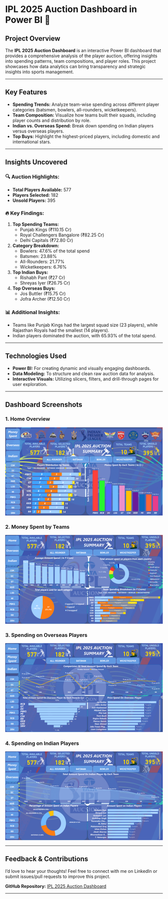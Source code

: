 
# IPL 2025 Auction Dashboard in Power BI 🏏

## Project Overview  
The **IPL 2025 Auction Dashboard** is an interactive Power BI dashboard that provides a comprehensive analysis of the player auction, offering insights into spending patterns, team compositions, and player roles. This project showcases how data analytics can bring transparency and strategic insights into sports management.

---

## Key Features  

- **Spending Trends:** Analyze team-wise spending across different player categories (batsmen, bowlers, all-rounders, wicketkeepers).  
- **Team Composition:** Visualize how teams built their squads, including player counts and distribution by role.  
- **Indian vs. Overseas Spend:** Break down spending on Indian players versus overseas players.  
- **Top Buys:** Highlight the highest-priced players, including domestic and international stars.  

---

## Insights Uncovered  

### 🔍 Auction Highlights:
- **Total Players Available:** 577  
- **Players Selected:** 182  
- **Unsold Players:** 395  

### 🔥 Key Findings:
1. **Top Spending Teams:**  
   - Punjab Kings (₹110.15 Cr)  
   - Royal Challengers Bangalore (₹82.25 Cr)  
   - Delhi Capitals (₹72.80 Cr)  
2. **Category Breakdown:**  
   - Bowlers: 47.6% of the total spend  
   - Batsmen: 23.88%  
   - All-Rounders: 21.77%  
   - Wicketkeepers: 6.76%  
3. **Top Indian Buys:**  
   - Rishabh Pant (₹27 Cr)  
   - Shreyas Iyer (₹26.75 Cr)  
4. **Top Overseas Buys:**  
   - Jos Buttler (₹15.75 Cr)  
   - Jofra Archer (₹12.50 Cr)  

### 📊 Additional Insights:
- Teams like Punjab Kings had the largest squad size (23 players), while Rajasthan Royals had the smallest (14 players).  
- Indian players dominated the auction, with 65.93% of the total spend.  

---

## Technologies Used  

- **Power BI:** For creating dynamic and visually engaging dashboards.  
- **Data Modeling:** To structure and clean raw auction data for analysis.  
- **Interactive Visuals:** Utilizing slicers, filters, and drill-through pages for user exploration.

---

## Dashboard Screenshots  

### 1. **Home Overview**  
![Home](https://github.com/DipankarRaman/IPL-2025-Auction-Dashboard/blob/main/Dashboard/Home.png)

### 2. **Money Spent by Teams**  
![Money Spent](https://github.com/DipankarRaman/IPL-2025-Auction-Dashboard/blob/main/Dashboard/Money%20Spent.png)

### 3. **Spending on Overseas Players**  
![Overseas Spending](https://github.com/DipankarRaman/IPL-2025-Auction-Dashboard/blob/main/Dashboard/Overseas.png)

### 4. **Spending on Indian Players**  
![Indian Spending](https://github.com/DipankarRaman/IPL-2025-Auction-Dashboard/blob/main/Dashboard/Indian.png)

---

## Feedback & Contributions  

I’d love to hear your thoughts! Feel free to connect with me on LinkedIn or submit issues/pull requests to improve this project.

**GitHub Repository:** [IPL 2025 Auction Dashboard](https://github.com/DipankarRaman/IPL-2025-Auction-Dashboard)  

---
